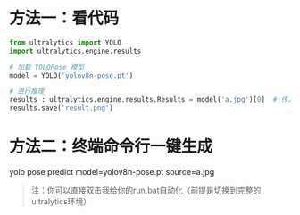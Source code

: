 # 方法一：看代码
```python
from ultralytics import YOLO
import ultralytics.engine.results

# 加载 YOLOPose 模型
model = YOLO('yolov8n-pose.pt')

# 进行推理
results : ultralytics.engine.results.Results = model('a.jpg')[0]  # 传入你的图片路径
results.save('result.png')

```

# 方法二：终端命令行一键生成
yolo pose predict model=yolov8n-pose.pt source=a.jpg

> 注：你可以直接双击我给你的run.bat自动化（前提是切换到完整的ultralytics环境）
